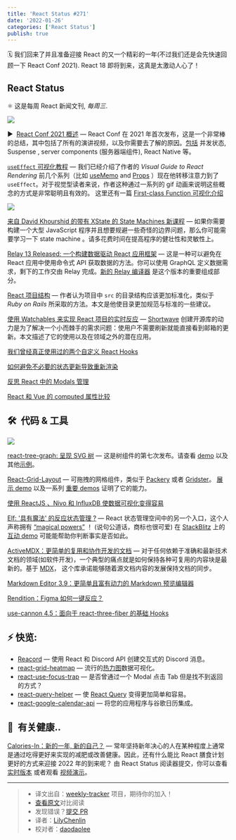 ```yaml
---
title: 'React Status #271'
date: '2022-01-26'
categories: ['React Status']
publish: true
---
```


🗓 我们回来了并且准备迎接 React 的又一个精彩的一年(不过我们还是会先快速回顾一下 React Conf 2021). React 18 即将到来，这真是太激动人心了！

<!--以上是预览信息，图片一张或限制百字左右，前者优先-->
<!-- more -->

## React Status

⚛️ 这是每周 React 新闻文刊, _每周三_.

![](https://res.cloudinary.com/cpress/image/upload/w_1280,e_sharpen:60/chkepxfwyol46ieebmis.jpg)

▶  [React Conf 2021 概述](https://react.statuscode.com/link/118282/web 'reactjs.org') — React Conf 在 2021 年首次发布，这是一个非常棒的总结，其中包括了所有的演讲视频，以及你需要去了解的原因。[包括](https://react.statuscode.com/link/118283/web) 并发状态, Suspense , server components (服务器端组件), React Native 等。

[`useEffect` 可视化教程](./a_visual_guide_to_useEffect.md) — 我们已经介绍了作者的 _Visual Guide to React Rendering_ 前几个系列（比如 [useMemo](https://react.statuscode.com/link/118285/web) and [Props](https://react.statuscode.com/link/118286/web) ）现在他转移注意力到了 `useEffect`。对于视觉型读者来说，作者这种通过一系列的 gif 动画来说明这些概念的方式是非常聪明且有效的。 这里还有一篇 [First-class Function 可视化介绍](https://react.statuscode.com/link/118287/web)

[![](https://copm.s3.amazonaws.com/c195ee88.jpg)](https://react.statuscode.com/link/118288/web)

[来自 David Khourshid 的带有 XState 的 State Machines 新课程](https://react.statuscode.com/link/118288/web 'frontendmasters.com') — 如果你需要构建一个大型 JavaScript 程序并且想要规避一些奇怪的边界问题，那么你可能需要学习一下 state machine 。请多花费时间在提高程序的健壮性和灵敏性上。

[Relay 13 Released: 一个构建数据驱动 React 应用框架](https://react.statuscode.com/link/118289/web 'github.com') — 这是一种可以避免在 React 应用中使用命令式 API 获取数据的方法。你可以使用 GraphQL 定义数据需求，剩下的工作交由 Relay 完成。[新的 Relay 编译器](https://react.statuscode.com/link/118366/web) 是这个版本的重要组成部分。

[React 项目结构](https://react.statuscode.com/link/118290/web 'blog.testdouble.com') — 作者认为项目中 `src` 的目录结构应该更加标准化，类似于 _Ruby on Rails_ 所采取的方法。本文是他使目录更加规范与标准的一些建议。

[使用 Watchables 来实现 React 项目的实时反应](https://react.statuscode.com/link/118291/web 'www.shortwave.com') — [Shortwave](https://react.statuscode.com/link/118292/web) 创建开源库的动力是为了解决一个小而棘手的需求问题：使用户不需要刷新就能直接看到邮箱的更新。本文描述了它的使用以及在领域之外的潜在应用。

[我们曾经真正使用过的两个自定义 React Hooks](https://react.statuscode.com/link/118299/web)

[如何避免不必要的状态更新导致重新渲染](https://react.statuscode.com/link/118297/web)

[反思 React 中的 Modals 管理](https://react.statuscode.com/link/118301/web)

[React 和 Vue 的 computed 属性比较](https://react.statuscode.com/link/118302/web)

## 🛠  代码 & 工具

![](https://res.cloudinary.com/cpress/image/upload/w_1280,e_sharpen:60/zhxndq6iavr0dehtxv4y.jpg)

[react-tree-graph: 呈现 SVG 树](https://react.statuscode.com/link/118303/web 'jpb12.github.io') — 这是树组件的第七次发布。请查看 [demo](https://react.statuscode.com/link/118304/web) 以及其他[示例](https://react.statuscode.com/link/118305/web)。

[React-Grid-Layout](https://react.statuscode.com/link/118306/web 'github.com') — 可拖拽的网格组件，类似于 [Packery](https://react.statuscode.com/link/118307/web) 或者 [Gridster](https://react.statuscode.com/link/118308/web)。 [展示 demo](https://react.statuscode.com/link/118309/web) 以及一系列 [重要 demos](https://react.statuscode.com/link/118310/web) 证明了它的能力。

[使用 ReactJS 、Nivo 和 InfluxDB 使数据可视化变得容易](https://react.statuscode.com/link/118311/web 'www.influxdata.com')

[Elf: '具有魔法' 的反应状态管理 ?](https://react.statuscode.com/link/118312/web 'github.com') — React 状态管理空间中的另一个入口，这个人声称拥有 [“magical powers”](https://react.statuscode.com/link/118313/web) ！ (说句公道话，商标也很可爱) 在 [StackBlitz](https://react.statuscode.com/link/118315/web) 上的 [互动 demo](https://react.statuscode.com/link/118314/web) 可能能帮助你判断事实是否如此。

[ActiveMDX：更简单的复用和协作开发的文档](https://react.statuscode.com/link/118316/web 'active-mdx.soederpop.com') — 对于任何依赖于准确和最新技术文档的领域(如软件开发)，一个典型的痛点就是如何保持各种可复用的内容块是最新的。基于 [MDX](https://react.statuscode.com/link/118317/web)， 这个库承诺能够随着源文档内容的发展保持文档的同步。

[Markdown Editor 3.9：更简单且富有动力的 Markdown 预览编辑器](https://react.statuscode.com/link/118318/web)

[Rendition：Figma 如何一键反应？](https://react.statuscode.com/link/118319/web)

[use-cannon 4.5：面向于 react-three-fiber 的基础 Hooks](https://react.statuscode.com/link/118320/web)

## ⚡️ 快览:

-   [Reacord](https://react.statuscode.com/link/118321/web) — 使用 React 和 Discord API 创建交互式的 Discord 消息。
-   [react-grid-heatmap](https://react.statuscode.com/link/118322/web) — 流行的[热力图](https://react.statuscode.com/link/118323/web)数据可视化。
-   [react-use-focus-trap](https://react.statuscode.com/link/118324/web) — 是否曾通过一个 Modal 点击 Tab 但是找不到返回的方式？
-   [react-query-helper](https://react.statuscode.com/link/118325/web) — 使 [React Query](https://react.statuscode.com/link/118326/web) 变得更加简单和容易。
-   [react-google-calendar-api](https://react.statuscode.com/link/118327/web) — 将您的应用程序与谷歌日历集成。

## 🥦  有关健康..

[Calories-In：新的一年, 新的自己？](https://react.statuscode.com/link/118328/web 'github.com') — 常年坚持新年决心的人在某种程度上通常是通过吃得更好来实现的减肥或改善健康。因此，还有什么能比 React 膳食计划更好的方式来迎接 2022 年的到来呢？ 由 React Status 阅读器提交，你可以查看 [实时版本](https://react.statuscode.com/link/118329/web) 或者观看 [视频演示](https://react.statuscode.com/link/118330/web)。

---

> -   译文出自：[weekly-tracker](https://github.com/FEDarling/weekly-tracker) 项目，期待你的加入！
> -   [查看原文](https://react.statuscode.com/link/118281/web)对比阅读
> -   发现错误？[提交 PR](https://github.com/FEDarling/weekly-tracker/blob/main/weeklys/react_status/271/README.md)
> -   译者：[LilyChenlin](https://github.com/LilyChenlin)
> -   校对者：[daodaolee](https://github.com/daodaolee)
